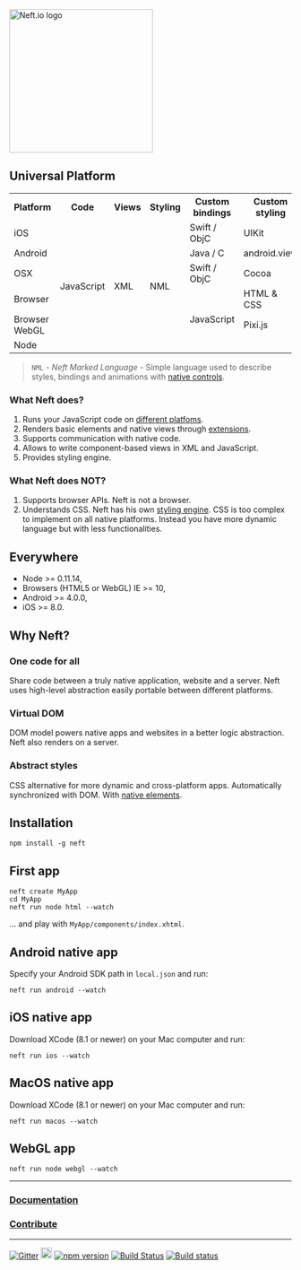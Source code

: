 <img src="https://cdn.rawgit.com/Neft-io/neft/master/media/neft-white-full.svg" alt="Neft.io logo" width="256" />

## Universal Platform

<table>
    <tr>
        <th>Platform</th>
        <th>Code</th>
        <th>Views</th>
        <th>Styling</th>
        <th>Custom bindings</th>
        <th>Custom styling</th>
    </tr>
    <tr>
        <td>iOS</td>
        <td rowspan="6">JavaScript</td>
        <td rowspan="6">XML</td>
        <td rowspan="6">NML</td>
        <td>Swift / ObjC</td>
        <td>UIKit</td>
    </tr>
    <tr>
        <td>Android</td>
        <td>Java / C</td>
        <td>android.view</td>
    </tr>
    <tr>
        <td>OSX</td>
        <td>Swift / ObjC</td>
        <td>Cocoa</td>
    </tr>
    <tr>
        <td>Browser</td>
        <td rowspan="3">JavaScript</td>
        <td>HTML & CSS</td>
    </tr>
    <tr>
        <td>Browser WebGL</td>
        <td>Pixi.js</td>
    </tr>
    <tr>
        <td>Node</td>
        <td></td>
    </tr>
</table>

> `NML` - *Neft Marked Language* - Simple language used to describe styles, bindings and animations with [native controls](http://neft.io/extensions/native-items.html).

### What Neft does?

1. Runs your JavaScript code on [different platfoms](#everywhere).
2. Renders basic elements and native views through [extensions](http://neft.io/extensions.html).
3. Supports communication with native code.
4. Allows to write component-based views in XML and JavaScript.
5. Provides styling engine.

### What Neft does NOT?

1. Supports browser APIs. Neft is not a browser.
2. Understands CSS. Neft has his own [styling engine](http://neft.io/styles.html). CSS is too complex to implement on all native platforms. Instead you have more dynamic language but with less functionalities.

## Everywhere

- Node >= 0.11.14,
- Browsers (HTML5 or WebGL) IE >= 10,
- Android >= 4.0.0,
- iOS >= 8.0.

## Why Neft?

### One code for all

Share code between a truly native application, website and a server. Neft uses high-level abstraction easily portable between different platforms.

### Virtual DOM

DOM model powers native apps and websites in a better logic abstraction. Neft also renders on a server.

### Abstract styles

CSS alternative for more dynamic and cross-platform apps. Automatically synchronized with DOM. With [native elements](http://neft.io/extensions/native-items.html).

## Installation

```
npm install -g neft
```

## First app

```
neft create MyApp
cd MyApp
neft run node html --watch
```

... and play with `MyApp/components/index.xhtml`.

## Android native app

Specify your Android SDK path in `local.json` and run:

```
neft run android --watch
```

## iOS native app

Download XCode (8.1 or newer) on your Mac computer and run:

```
neft run ios --watch
```

## MacOS native app

Download XCode (8.1 or newer) on your Mac computer and run:

```
neft run macos --watch
```

## WebGL app

```
neft run node webgl --watch
```

* * *

### [Documentation](http://neft.io)
### [Contribute](/Neft-io/neft/blob/master/CONTRIBUITING.md)

* * *

[![Gitter](https://img.shields.io/gitter/room/nwjs/nw.js.svg)](https://gitter.im/Neft-io/neft)
<a href="https://twitter.com/neft_io"><img src="https://g.twimg.com/about/feature-corporate/image/followbutton.png" alt="Twitter" height="20" /></a>
[![npm version](https://badge.fury.io/js/neft.svg)](https://badge.fury.io/js/neft)
[![Build Status](https://travis-ci.org/Neft-io/neft.svg?branch=master)](https://travis-ci.org/Neft-io/neft)
[![Build status](https://ci.appveyor.com/api/projects/status/k3mj31b8406cwflv/branch/master?svg=true)](https://ci.appveyor.com/project/KrysKruk/neft/branch/master)
